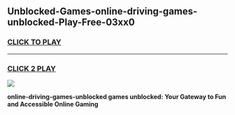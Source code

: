 
## Unblocked-Games-online-driving-games-unblocked-Play-Free-03xx0
<h3>
<a href="https://premium76.site?title=online-driving-games-unblocked&ref=10A">CLICK TO PLAY</a></h3>
<hr>

<h3>
<a href="https://premium76.site?title=online-driving-games-unblocked&ref=10A">CLICK 2 PLAY</a>
  
</h3>

<a href="https://premium76.site?title=online-driving-games-unblocked&ref=10A"><img src="https://clearcache.store/games.png"></a>


**online-driving-games-unblocked games unblocked: Your Gateway to Fun and Accessible Online Gaming**
